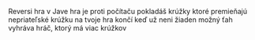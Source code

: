 Reversi hra v Jave
hra je proti počítaču
pokladáš krúžky ktoré premieňajú nepriateľské krúžku na tvoje
hra končí keď už neni žiaden možný ťah
vyhráva hráč, ktorý má viac krúžkov
